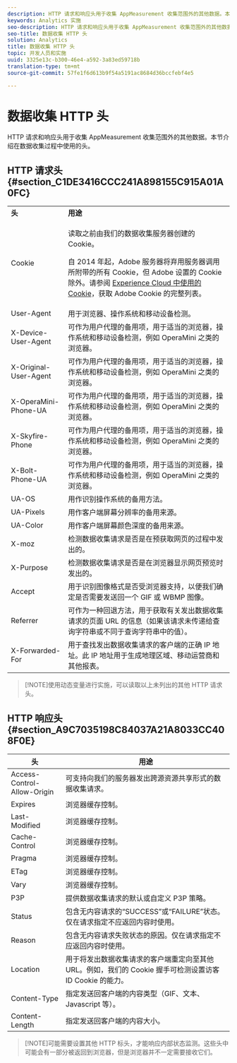 ```yaml
---
description: HTTP 请求和响应头用于收集 AppMeasurement 收集范围外的其他数据。本节介绍在数据收集过程中使用的头。
keywords: Analytics 实施
seo-description: HTTP 请求和响应头用于收集 AppMeasurement 收集范围外的其他数据。本节介绍在数据收集过程中使用的头。
seo-title: 数据收集 HTTP 头
solution: Analytics
title: 数据收集 HTTP 头
topic: 开发人员和实施
uuid: 3325e13c-b300-46e4-a592-3a83ed59718b
translation-type: tm+mt
source-git-commit: 57fe1f6d613b9f54a5191ac8684d36bccfebf4e5

---
```



# 数据收集 HTTP 头

HTTP 请求和响应头用于收集 AppMeasurement 收集范围外的其他数据。本节介绍在数据收集过程中使用的头。

## HTTP 请求头 {#section_C1DE3416CCC241A898155C915A01A0FC}

<table id="table_84D1F4B54ABE4423A2EBE840C49D3876"> 
 <tbody> 
  <tr> 
   <td> <b>头</b> </td> 
   <td> <b>用途</b> </td> 
  </tr> 
  <tr> 
   <td> Cookie </td> 
   <td> <p>读取之前由我们的数据收集服务器创建的 Cookie。 </p> <p> 自 2014 年起，Adobe 服务器将弃用服务器调用所附带的所有 Cookie，但 Adobe 设置的 Cookie 除外。请参阅 <a href="https://marketing.adobe.com/resources/help/en_US/whitepapers/cookies/">Experience Cloud 中使用的 Cookie</a>，获取 Adobe Cookie 的完整列表。 </p> </td> 
  </tr> 
  <tr> 
   <td> User-Agent </td> 
   <td> 用于浏览器、操作系统和移动设备检测。 </td> 
  </tr> 
  <tr> 
   <td> X-Device-User-Agent </td> 
   <td> 可作为用户代理的备用项，用于适当的浏览器，操作系统和移动设备检测，例如 OperaMini 之类的浏览器。 </td> 
  </tr> 
  <tr> 
   <td> X-Original-User-Agent </td> 
   <td> 可作为用户代理的备用项，用于适当的浏览器，操作系统和移动设备检测，例如 OperaMini 之类的浏览器。 </td> 
  </tr> 
  <tr> 
   <td> X-OperaMini-Phone-UA </td> 
   <td> 可作为用户代理的备用项，用于适当的浏览器，操作系统和移动设备检测，例如 OperaMini 之类的浏览器。 </td> 
  </tr> 
  <tr> 
   <td> X-Skyfire-Phone </td> 
   <td> 可作为用户代理的备用项，用于适当的浏览器，操作系统和移动设备检测，例如 OperaMini 之类的浏览器。 </td> 
  </tr> 
  <tr> 
   <td> X-Bolt-Phone-UA </td> 
   <td> 可作为用户代理的备用项，用于适当的浏览器，操作系统和移动设备检测，例如 OperaMini 之类的浏览器。 </td> 
  </tr> 
  <tr> 
   <td> UA-OS </td> 
   <td> 用作识别操作系统的备用方法。 </td> 
  </tr> 
  <tr> 
   <td> UA-Pixels </td> 
   <td> 用作客户端屏幕分辨率的备用来源。 </td> 
  </tr> 
  <tr> 
   <td> UA-Color </td> 
   <td> 用作客户端屏幕颜色深度的备用来源。 </td> 
  </tr> 
  <tr> 
   <td> X-moz </td> 
   <td> 检测数据收集请求是否是在预获取网页的过程中发出的。 </td> 
  </tr> 
  <tr> 
   <td> X-Purpose </td> 
   <td> 检测数据收集请求是否是在浏览器显示网页预览时发出的。 </td> 
  </tr> 
  <tr> 
   <td> Accept </td> 
   <td> 用于识别图像格式是否受浏览器支持，以便我们确定是否需要发送回一个 GIF 或 WBMP 图像。 </td> 
  </tr> 
  <tr> 
   <td> Referrer </td> 
   <td> 可作为一种回退方法，用于获取有关发出数据收集请求的页面 URL 的信息（如果该请求未传递给查询字符串或不同于查询字符串中的值）。 </td> 
  </tr> 
  <tr> 
   <td> X-Forwarded-For </td> 
   <td> 用于查找发出数据收集请求的客户端的正确 IP 地址。此 IP 地址用于生成地理区域、移动运营商和其他报表。 </td> 
  </tr> 
 </tbody> 
</table>

> [!NOTE]使用动态变量进行实施，可以读取以上未列出的其他 HTTP 请求头。

## HTTP 响应头 {#section_A9C7035198C84037A21A8033CC408F0E}

| **头** | **用途** |
|---|---|
| Access-Control-Allow-Origin | 可支持向我们的服务器发出跨源资源共享形式的数据收集请求。 |
| Expires | 浏览器缓存控制。 |
| Last-Modified | 浏览器缓存控制。 |
| Cache-Control | 浏览器缓存控制。 |
| Pragma | 浏览器缓存控制。 |
| ETag | 浏览器缓存控制。 |
| Vary | 浏览器缓存控制。 |
| P3P | 提供数据收集请求的默认或自定义 P3P 策略。 |
| Status | 包含无内容请求的“SUCCESS”或“FAILURE”状态。仅在请求指定不应返回内容时使用。 |
| Reason | 包含无内容请求失败状态的原因。仅在请求指定不应返回内容时使用。 |
| Location | 用于将发出数据收集请求的客户端重定向至其他 URL。例如，我们的 Cookie 握手可检测设置访客 ID Cookie 的能力。 |
| Content-Type | 指定发送回客户端的内容类型（GIF、文本、Javascript 等）。 |
| Content-Length | 指定发送回客户端的内容大小。 |

> [!NOTE]可能需要设置其他 HTTP 标头，才能响应内部状态监测。这些头中可能会有一部分被返回到浏览器，但是浏览器并不一定需要接收它们。
